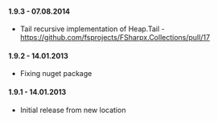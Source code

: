 #### 1.9.3 - 07.08.2014 
* Tail recursive implementation of Heap.Tail - https://github.com/fsprojects/FSharpx.Collections/pull/17

#### 1.9.2 - 14.01.2013 
* Fixing nuget package

#### 1.9.1 - 14.01.2013 
* Initial release from new location